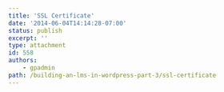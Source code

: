 ```yaml
---
title: 'SSL Certificate'
date: '2014-06-04T14:14:28-07:00'
status: publish
excerpt: ''
type: attachment
id: 558
authors:
    - gpadmin
path: /building-an-lms-in-wordpress-part-3/ssl-certificate
---
```

<!DOCTYPE html PUBLIC "-//W3C//DTD HTML 4.0 Transitional//EN" "http://www.w3.org/TR/REC-html40/loose.dtd">
<?xml encoding="UTF-8">
